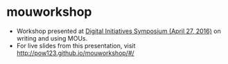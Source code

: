 # mouworkshop

* Workshop presented at [Digital Initiatives Symposium (April 27, 2016)](https://digital.sandiego.edu/symposium/2016/2016/22/) on writing and using MOUs. 
* For live slides from this presentation, visit http://pow123.github.io/mouworkshop/#/
